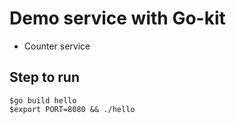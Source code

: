 # Demo service with Go-kit
* Counter service

## Step to run
```
$go build hello
$export PORT=8080 && ./hello
```
